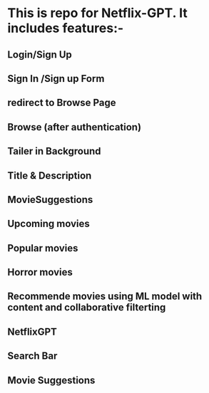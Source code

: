 # This is repo for Netflix-GPT. It includes features:-
## Login/Sign Up
## Sign In /Sign up Form
## redirect to Browse Page
## Browse (after authentication)
## Tailer in Background
## Title & Description
## MovieSuggestions
## Upcoming movies
## Popular movies
## Horror movies
## Recommende movies using ML model with content and collaborative filterting 
## NetflixGPT
  ## Search Bar
  ## Movie Suggestions
